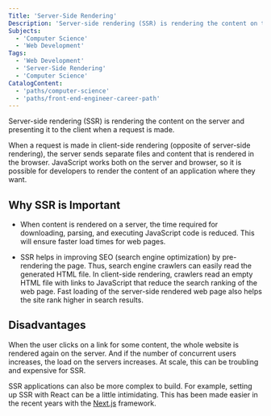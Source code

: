 ```yaml
---
Title: 'Server-Side Rendering'
Description: 'Server-side rendering (SSR) is rendering the content on the server and presenting it to the client when a request is made.'
Subjects:
  - 'Computer Science'
  - 'Web Development'
Tags:
  - 'Web Development'
  - 'Server-Side Rendering'
  - 'Computer Science'
CatalogContent:
  - 'paths/computer-science'
  - 'paths/front-end-engineer-career-path'
---
```


Server-side rendering (SSR) is rendering the content on the server and presenting it to the client when a request is made.

When a request is made in client-side rendering (opposite of server-side rendering), the server sends separate files and content that is rendered in the browser. JavaScript works both on the server and browser, so it is possible for developers to render the content of an application where they want.

## Why SSR is Important

- When content is rendered on a server, the time required for downloading, parsing, and executing JavaScript code is reduced. This will ensure faster load times for web pages.

- SSR helps in improving SEO (search engine optimization) by pre-rendering the page. Thus, search engine crawlers can easily read the generated HTML file. In client-side rendering, crawlers read an empty HTML file with links to JavaScript that reduce the search ranking of the web page. Fast loading of the server-side rendered web page also helps the site rank higher in search results.

## Disadvantages

When the user clicks on a link for some content, the whole website is rendered again on the server. And if the number of concurrent users increases, the load on the servers increases. At scale, this can be troubling and expensive for SSR.

SSR applications can also be more complex to build. For example, setting up SSR with React can be a little intimidating. This has been made easier in the recent years with the [Next.js](https://www.codecademy.com/resources/docs/general/what-is-next-js) framework.
